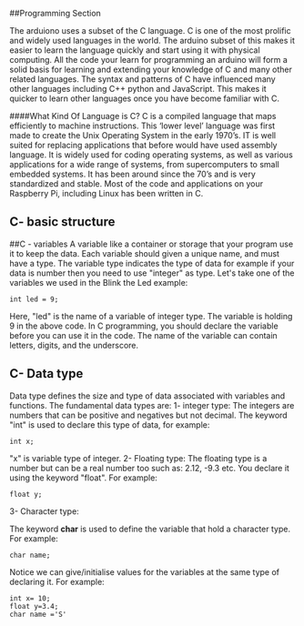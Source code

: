 ##Programming Section

The arduiono uses a subset of the C language. C is one of the most prolific and widely used languages in the world. The arduino subset of this makes it easier to learn the language quickly and start using it with physical computing.  All the code your learn for programming an arduino will form a solid basis for learning and extending your knowledge of C and many other related languages. The syntax and patterns of C have influenced many other languages including C++ python and JavaScript. This makes it quicker to learn other languages once you have become familiar with C. 

####What Kind Of Language is C?
 C is a compiled language that maps efficiently to machine instructions.  This ‘lower level’ language was first made to create the Unix Operating System in the early 1970’s.  IT is well suited for replacing applications that before would have used assembly language.  It is widely used for coding operating systems, as well as various applications for a wide range of systems, from supercomputers to small embedded systems. It has been around since the 70’s and is very standardized and stable.  Most of the code and applications on your Raspberry Pi, including Linux has been written in C. 

## C- basic structure

##C - variables 
A variable like a container or storage that your program use it to keep the data. Each variable should given a unique name, and must have a type. The variable type indicates the type of data for example if your data is number then you need to use "integer" as type. 
Let's take one of the variables we used in the Blink the Led example: 
```
int led = 9;  

```
Here, "led" is the name of a variable of integer type. The variable is holding 9 in the above code.
In C programming, you should declare the variable before you can use it in the code. 
The name of the variable can contain letters, digits, and the underscore.

## C- Data type
Data type defines the size and type of data associated with variables and functions. 
The fundamental data types are:
1- integer type: 
The integers are numbers that can be positive and negatives but not decimal. The keyword "int" is used to declare this type of data, for example: 
```
int x;
```
"x" is variable type of integer.
2- Floating type: 
The floating type is a number but can be a real number too such as: 2.12, -9.3 etc. You declare it using the keyword "float". For example: 

```
float y;
```

3- Character type: 

The keyword **char** is used to define the variable that hold a character type. For example: 

```
char name;

```

Notice we can give/initialise values for the variables at the same type of declaring it. For example:

```
int x= 10;
float y=3.4;
char name ='S'
```



